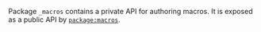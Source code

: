 Package `_macros` contains a private API for authoring macros. 
It is exposed as a public API by [`package:macros`](./macros/README.md).
